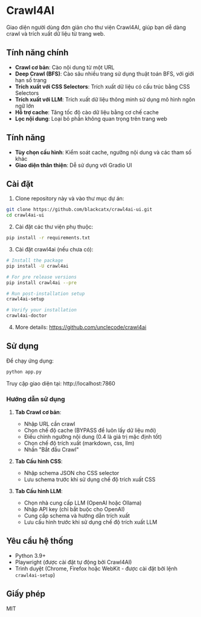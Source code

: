 # Crawl4AI

Giao diện người dùng đơn giản cho thư viện Crawl4AI, giúp bạn dễ dàng crawl và trích xuất dữ liệu từ trang web.

## Tính năng chính

- **Crawl cơ bản**: Cào nội dung từ một URL
- **Deep Crawl (BFS)**: Cào sâu nhiều trang sử dụng thuật toán BFS, với giới hạn số trang
- **Trích xuất với CSS Selectors**: Trích xuất dữ liệu có cấu trúc bằng CSS Selectors
- **Trích xuất với LLM**: Trích xuất dữ liệu thông minh sử dụng mô hình ngôn ngữ lớn
- **Hỗ trợ cache**: Tăng tốc độ cào dữ liệu bằng cơ chế cache
- **Lọc nội dung**: Loại bỏ phần không quan trọng trên trang web

## Tính năng

- **Tùy chọn cấu hình**: Kiểm soát cache, ngưỡng nội dung và các tham số khác
- **Giao diện thân thiện**: Dễ sử dụng với Gradio UI

## Cài đặt

1. Clone repository này và vào thư mục dự án:

```bash
git clone https://github.com/blackcatx/crawl4ai-ui.git
cd crawl4ai-ui
```

2. Cài đặt các thư viện phụ thuộc:

```bash
pip install -r requirements.txt
```

3. Cài đặt crawl4ai (nếu chưa có):

```bash
# Install the package
pip install -U crawl4ai

# For pre release versions
pip install crawl4ai --pre

# Run post-installation setup
crawl4ai-setup

# Verify your installation
crawl4ai-doctor
```

4. More details: https://github.com/unclecode/crawl4ai

## Sử dụng

Để chạy ứng dụng:

```bash
python app.py
```

Truy cập giao diện tại: http://localhost:7860

### Hướng dẫn sử dụng

1. **Tab Crawl cơ bản**:
   - Nhập URL cần crawl
   - Chọn chế độ cache (BYPASS để luôn lấy dữ liệu mới)
   - Điều chỉnh ngưỡng nội dung (0.4 là giá trị mặc định tốt)
   - Chọn chế độ trích xuất (markdown, css, llm)
   - Nhấn "Bắt đầu Crawl"
   
2. **Tab Cấu hình CSS**:
   - Nhập schema JSON cho CSS selector
   - Lưu schema trước khi sử dụng chế độ trích xuất CSS
   
3. **Tab Cấu hình LLM**:
   - Chọn nhà cung cấp LLM (OpenAI hoặc Ollama)
   - Nhập API key (chỉ bắt buộc cho OpenAI)
   - Cung cấp schema và hướng dẫn trích xuất
   - Lưu cấu hình trước khi sử dụng chế độ trích xuất LLM

## Yêu cầu hệ thống

- Python 3.9+
- Playwright (được cài đặt tự động bởi Crawl4AI)
- Trình duyệt (Chrome, Firefox hoặc WebKit - được cài đặt bởi lệnh `crawl4ai-setup`)

## Giấy phép

MIT 
